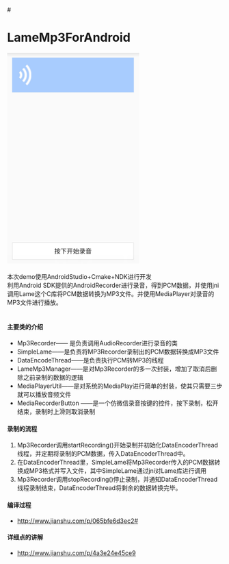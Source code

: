 #<!-- ndk版本20或以上都不行，设置
android{
...
ndkVersion '19.2.5345600'
}
另外local.properties的ndk.dir过时需要注释。 -->

# LameMp3ForAndroid
![image](https://github.com/clam314/Image/blob/master/lameforandroid.png?raw=true)<br>
<br>
本次demo使用AndroidStudio+Cmake+NDK进行开发<br>
利用Android SDK提供的AndroidRecorder进行录音，得到PCM数据，并使用jni调用Lame这个C库将PCM数据转换为MP3文件。并使用MediaPlayer对录音的MP3文件进行播放。<br>
<br>
#### 主要类的介绍
- Mp3Recorder—— 是负责调用AudioRecorder进行录音的类<br>
- SimpleLame——是负责将MP3Recorder录制出的PCM数据转换成MP3文件<br>
- DataEncodeThread——是负责执行PCM转MP3的线程<br>
- LameMp3Manager——是对Mp3Recorder的多一次封装，增加了取消后删除之前录制的数据的逻辑<br>
- MediaPlayerUtil——是对系统的MediaPlay进行简单的封装，使其只需要三步就可以播放音频文件<br>
- MediaRecorderButton ——是一个仿微信录音按键的控件，按下录制，松开结束，录制时上滑则取消录制<br>
#### 录制的流程
1. Mp3Recorder调用startRecording()开始录制并初始化DataEncoderThread线程，并定期将录制的PCM数据，传入DataEncoderThread中。
2. 在DataEncoderThread里，SimpleLame将Mp3Recorder传入的PCM数据转换成MP3格式并写入文件，其中SimpleLame通过jni对Lame库进行调用
3. Mp3Recorder调用stopRecording()停止录制，并通知DataEncoderThread线程录制结束，DataEncoderThread将剩余的数据转换完毕。
#### 编译过程
- http://www.jianshu.com/p/065bfe6d3ec2#
#### 详细点的讲解
- http://www.jianshu.com/p/4a3e24e45ce9
